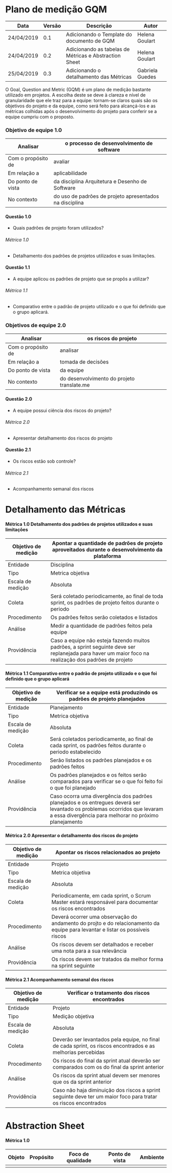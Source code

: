 # Plano de medição GQM

| Data | Versão | Descrição | Autor |
|---|---|---|---|
| 24/04/2019 | 0.1 | Adicionando o Template do documento de GQM | Helena Goulart |
| 24/04/2019 | 0.2 | Adicionando as tabelas de Métricas e Abstraction Sheet | Helena Goulart |
| 25/04/2019 | 0.3 | Adicionando o detalhamento das Métricas | Gabriela Guedes |

O Goal, Question and Metric (GQM) é um plano de medição bastante utilizado em
projetos. A escolha deste se deve à clareza e nível de granularidade
que ele traz para a equipe: tornam-se claros quais são os objetivos do projeto
e da equipe, como será feito para alcançá-los e as métricas colhidas após o
desenvolvimento do projeto para conferir se a equipe cumpriu com o proposto.

### Objetivo de equipe 1.0

| Analisar | o processo de desenvolvimento de software |
|---|---|
| Com o propósito de | avaliar |
| Em relação a | aplicabilidade |
| Do ponto de vista | da disciplina Arquitetura e Desenho de Software |
| No contexto | do uso de padrões de projeto apresentados na disciplina| |

#### Questão 1.0
- Quais padrões de projeto foram utilizados? <br>

###### Métrica 1.0
- Detalhamento dos padrões de projetos utilizados e suas limitações.

#### Questão 1.1

- A equipe aplicou os padrões de projeto que se propôs a utilizar? <br>

###### Métrica 1.1

-  Comparativo entre o padrão de projeto utilizado e o que foi definido que o grupo aplicará.

### Objetivos de equipe 2.0

| Analisar | os riscos do projeto |
|---|---|
| Com o propósito de | analisar |
| Em relação a | tomada de decisões |
| Do ponto de vista | da equipe |
| No contexto | do desenvolvimento do projeto translate.me | |

#### Questão 2.0

- A equipe possui ciência dos riscos do projeto? <br>

###### Métrica 2.0

- Apresentar detalhamento dos riscos do projeto

#### Questão 2.1
- Os riscos estão sob controle?

###### Métrica 2.1
- Acompanhamento semanal dos riscos <br>

# Detalhamento das Métricas

#### Métrica 1.0 Detalhamento dos padrões de projetos utilizados e suas limitações

| Objetivo de medição | Apontar a quantidade de padrões de projeto aproveitados durante o desenvolvimento da plataforma |
|---|---|
| Entidade | Disciplina |
| Tipo | Metrica objetiva |
| Escala de medição | Absoluta |
| Coleta | Será coletado periodicamente, ao final de toda sprint, os padrões de projeto feitos durante o periodo |
| Procedimento | Os padrões feitos serão coletados e listados |
| Análise | Medir a quantidade de padrões feitos pela equipe |
| Providência | Caso a equipe não esteja fazendo muitos padrões, a sprint seguinte deve ser replanejada para haver um maior foco na realização dos padrões de projeto |

#### Métrica 1.1 Comparativo entre o padrão de projeto utilizado e o que foi definido que o grupo aplicará

| Objetivo de medição | Verificar se a equipe está produzindo os padrões de projeto planejados |
|---|---|
| Entidade | Planejamento |
| Tipo | Metrica objetiva |
| Escala de medição | Absoluta |
| Coleta | Será coletados periodicamente, ao final de cada sprint, os padrões feitos durante o periodo estabelecido|
| Procedimento | Serão listados os padrões planejados e os padrões feitos |
| Análise | Os padrões planejados e os feitos serão comparados para verificar se o que foi feito foi o que foi planejado |
| Providência | Caso ocorra uma divergência dos padrões planejados e os entregues deverá ser levantado os problemas ocorridos que levaram a essa divergência para melhorar no próximo planejamento |

#### Métrica 2.0 Apresentar o detalhamento dos riscos do projeto

| Objetivo de medição | Apontar os riscos relacionados ao projeto |
|---|---|
| Entidade | Projeto |
| Tipo | Metrica objetiva |
| Escala de medição | Absoluta |
| Coleta | Periodicamente, em cada sprint, o Scrum Master estará responsável para documentar os riscos encontrados |
| Procedimento | Deverá ocorrer uma observação do andamento do projto e do relacionamento da equipe para levantar e listar os possíveis riscos |
| Análise | Os riscos devem ser detalhados e receber uma nota para a sua relevância  |
| Providência | Os riscos devem ser tratados da melhor forma na sprint seguinte |

#### Métrica 2.1 Acompanhamento semanal dos riscos

| Objetivo de medição | Verificar o tratamento dos riscos encontrados |
|---|---|
| Entidade | Projeto |
| Tipo | Medição objetiva |
| Escala de medição | Absoluta |
| Coleta | Deverão ser levantados pela equipe, no final de cada sprint, os riscos encontrados e as melhorias percebidas |
| Procedimento | Os riscos do final da sprint atual deverão ser comparados com os do final da sprint anterior |
| Análise | Os riscos da sprint atual devem ser menores que os da sprint anterior |
| Providência | Caso não haja diminuição dos riscos a sprint seguinte deve ter um maior foco para tratar os riscos encontrados |




# Abstraction Sheet

#### Métrica 1.0
| Objeto | Propósito | Foco de qualidade | Ponto de vista | Ambiente |
|---|---|---|---|---|
|  |  | | | | |
